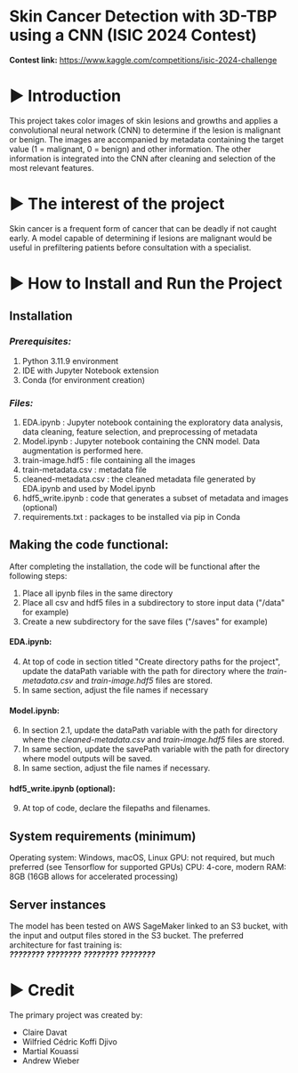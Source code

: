 # Skin Cancer Detection with 3D-TBP using a CNN (ISIC 2024 Contest)
**Contest link:** https://www.kaggle.com/competitions/isic-2024-challenge

# ► Introduction

This project takes color images of skin lesions and growths and applies a convolutional neural network (CNN) to determine if the lesion is malignant or benign. The images are accompanied by metadata containing the target value (1 = malignant, 0 = benign) and other information. The other information is integrated into the CNN after cleaning and selection of the most relevant features.

# ► The interest of the project

Skin cancer is a frequent form of cancer that can be deadly if not caught early. A model capable of determining if lesions are malignant would be useful in prefiltering patients before consultation with a specialist.

# ► How to Install and Run the Project

## Installation

### *Prerequisites:*
1.	Python 3.11.9 environment
2.	IDE with Jupyter Notebook extension
3.	Conda (for environment creation)
   
### *Files:*
1.	EDA.ipynb : Jupyter notebook containing the exploratory data analysis, data cleaning, feature selection, and preprocessing of metadata
2.	Model.ipynb : Jupyter notebook containing the CNN model. Data augmentation is performed here.
3.	train-image.hdf5 : file containing all the images
4.	train-metadata.csv : metadata file
5.	cleaned-metadata.csv : the cleaned metadata file generated by EDA.ipynb and used by Model.ipynb
6.	hdf5_write.ipynb : code that generates a subset of metadata and images (optional)
7.	requirements.txt : packages to be installed via pip in Conda

## Making the code functional:
After completing the installation, the code will be functional after the following steps:
1.	Place all ipynb files in the same directory
2.	Place all csv and hdf5 files in a subdirectory to store input data ("/data" for example)
3.	Create a new subdirectory for the save files ("/saves" for example)
#### EDA.ipynb:
4.	At top of code in section titled "Create directory paths for the project", update the dataPath variable with the path for directory where the *train-metadata.csv* and *train-image.hdf5* files are stored.
5.	In same section, adjust the file names if necessary
#### Model.ipynb:
6.	In section 2.1, update the dataPath variable with the path for directory where the *cleaned-metadata.csv* and *train-image.hdf5* files are stored.
7.	In same section, update the savePath variable with the path for directory where model outputs will be saved.
8.	In same section, adjust the file names if necessary.
#### hdf5_write.ipynb (optional):
9. At top of code, declare the filepaths and filenames.

## System requirements (minimum)
Operating system: Windows, macOS, Linux
GPU: not required, but much preferred (see Tensorflow for supported GPUs)
CPU: 4-core, modern
RAM: 8GB (16GB allows for accelerated processing)

## Server instances
The model has been tested on AWS SageMaker linked to an S3 bucket, with the input and output files stored in the S3 bucket. The preferred architecture for fast training is:<br>
***????????***
***????????***
***????????***
***????????***

# ► Credit
The primary project was created by:<br>
-	Claire Davat
-	Wilfried Cédric Koffi Djivo
-	Martial Kouassi
-	Andrew Wieber
